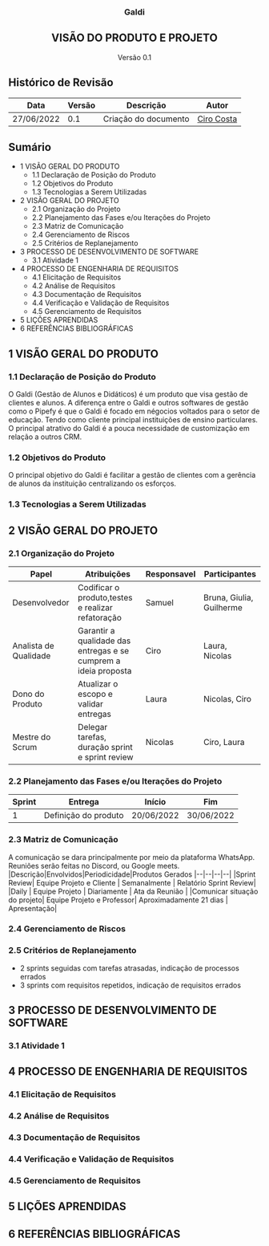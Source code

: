 
<div style="text-align:center">
    <h3>Galdi</h3>
 <h2>VISÃO DO PRODUTO E PROJETO</h2>

 <p>Versão 0.1</p>
</div>

## Histórico de Revisão
|Data| Versão | Descrição | Autor|
|--|--|--|--|
|27/06/2022 | 0.1 | Criação do documento | [Ciro Costa](https://github.com/ciro-c)|

## Sumário

 - 1 VISÃO GERAL DO PRODUTO 
    - 1.1 Declaração de Posição do Produto 
    - 1.2 Objetivos do Produto 
    - 1.3 Tecnologias a Serem Utilizadas 
 - 2 VISÃO GERAL DO PROJETO 
    - 2.1 Organização do Projeto 
    - 2.2 Planejamento das Fases e/ou Iterações do Projeto 
    - 2.3 Matriz de Comunicação 
    - 2.4 Gerenciamento de Riscos 
    - 2.5 Critérios de Replanejamento 
 - 3 PROCESSO DE DESENVOLVIMENTO DE SOFTWARE 
    - 3.1 Atividade 1 
 - 4 PROCESSO DE ENGENHARIA DE REQUISITOS 
    - 4.1 Elicitação de Requisitos 
    - 4.2 Análise de Requisitos 
    - 4.3 Documentação de Requisitos 
    - 4.4 Verificação e Validação de Requisitos 
    - 4.5 Gerenciamento de Requisitos 
 - 5 LIÇÕES APRENDIDAS 
    <!-- - 5.1 Unidade 1 
    - 5.1.1 MDS 
    - 5.1.2 Requisitos 
    - 5.1.3 MDS-Requisitos  -->
 - 6 REFERÊNCIAS BIBLIOGRÁFICAS 

## 1 VISÃO GERAL DO PRODUTO 

### 1.1 Declaração de Posição do Produto 
 O Galdi (Gestão de Alunos e Didáticos) é um produto que visa gestão de clientes e alunos. A diferença entre o Galdi e outros softwares de gestão como o Pipefy é que o Galdi é focado em négocios voltados para o setor de educação. Tendo como cliente principal instituições de ensino particulares. O principal atrativo do Galdi é a pouca necessidade de customização em relação a outros CRM.
### 1.2 Objetivos do Produto 
 O principal objetivo do Galdi é facilitar a gestão de clientes com a gerência de alunos da instituição centralizando os esforços.
### 1.3 Tecnologias a Serem Utilizadas 

## 2 VISÃO GERAL DO PROJETO 
### 2.1 Organização do Projeto 
|Papel|Atribuições| Responsavel |Participantes|
|--|--|--|--|
|Desenvolvedor|Codificar o produto,testes e realizar refatoração| Samuel | Bruna, Giulia, Guilherme|
|Analista de Qualidade|Garantir a qualidade das entregas e se cumprem a ideia proposta| Ciro | Laura, Nicolas|
|Dono do Produto | Atualizar o escopo e validar entregas| Laura | Nicolas, Ciro |
|Mestre do Scrum | Delegar tarefas, duração sprint e sprint review | Nicolas | Ciro, Laura|
### 2.2 Planejamento das Fases e/ou Iterações do Projeto 
|Sprint|Entrega|Início|Fim|
|--|--|--|--|
|1|Definição do produto|20/06/2022|30/06/2022|
### 2.3 Matriz de Comunicação 
A comunicação se dara principalmente por meio da plataforma WhatsApp.
Reuniões serão feitas no Discord, ou Google meets.
|Descrição|Envolvidos|Periodicidade|Produtos Gerados
|--|--|--|--|
|Sprint Review| Equipe Projeto e Cliente | Semanalmente | Relatório Sprint Review|
|Daily | Equipe Projeto | Diariamente | Ata da Reunião |
|Comunicar situação do projeto| Equipe Projeto e Professor| Aproximadamente 21 dias | Apresentação|
### 2.4 Gerenciamento de Riscos 

### 2.5 Critérios de Replanejamento
 - 2 sprints seguidas com tarefas atrasadas, indicação de processos errados
 - 3 sprints com requisitos repetidos, indicação de requisitos errados

## 3 PROCESSO DE DESENVOLVIMENTO DE SOFTWARE 
### 3.1 Atividade 1 
<!-- ### 3.2 Atividade 2 
### 3.3 Atividade 3 
### 3.4 Atividade ‘N’  -->

## 4 PROCESSO DE ENGENHARIA DE REQUISITOS 
### 4.1 Elicitação de Requisitos 
### 4.2 Análise de Requisitos 
### 4.3 Documentação de Requisitos 
### 4.4 Verificação e Validação de Requisitos 
### 4.5 Gerenciamento de Requisitos 

## 5 LIÇÕES APRENDIDAS 
 <!-- ### 5.1 Unidade 1 
 ### 5.1.1 MDS 
 ### 5.1.2 Requisitos 
 ### 5.1.3 MDS-Requisitos 
 ### 5.2 Unidade 2 
 ### 5.2.1 MDS 
 ### 5.2.2 Requisitos 
 ### 5.2.3 MDS-Requisitos 
 ### 5.3 Unidade 3 
 ### 5.3.1 MDS 
 ### 5.3.2 Requisitos 
 ### 5.3.3 MDS-Requisitos 
 ### 5.4 Unidade 4 
 ### 5.4.1 MDS 
 ### 5.4.2 Requisitos 
 ### 5.4.3 MDS-Requisitos  -->

## 6 REFERÊNCIAS BIBLIOGRÁFICAS 